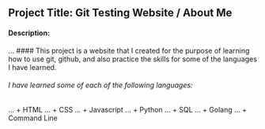 ## Project Title: Git Testing Website / About Me

#### Description:
... #### This project is a website that I created for the purpose of learning how to use git, github, and also practice the skills for some of the languages I have learned.

###### I have learned some of each of the following languages:
... + HTML
... + CSS
... + Javascript
... + Python
... + SQL
... + Golang
... + Command Line